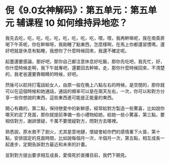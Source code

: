 # 倪《9.0女神解码》：第五单元：第五单元 辅课程 10 如何维持异地恋？

我先去吃，吃，吃，吃，吃，吃，吃，吃，吃，喂，喂，我再幹嘛呢，我在南貴房喝下午茶呢，你在幹嘛呀，我剛睡了點東西，怎麼樣啊，在馬上你都還習慣嗎，還好吧就是休息有點睡，我想你了什麼時候回來，我還不確定呢。

起墨還要感論，那好吧，那你自己都注意休息好吃飯，那你先吃吧，我先忙，好，你什麼時候走啊，我下午就專吧，還要回去幹嘛，走，那你什麼時候回來，不清楚的，我老爸還要靠眼睛的時候，好吧。

然後可以趁持打電話給女人，由原一般在晚上八點左右的時候，是空間的，那你就可以在這個時候和她通話，通話的頻率可以是在兩天左右，一次，你可以和對方分享一些你想說的東西，這些東西進可能是正能量的東西。

開心有趣的，第二點，保持戀愛中的新鮮感，經常給對方製造一些驚喜，比如說你哪天約定了見面，那你就提前準備一些小禮物給她，給她一些小驚喜，第三點，要相信對方，謝誤懷疑，千萬不要懷疑對方，問對方去哪裡。

熟悉說，原水救不了劍火，尤其是意地鏈，懷疑會給你們的感情重下火苗，第十點，安排固定的見面時間，比如說每個月一次，半個月一次，第五點，相互成長一起進步，定期告訴對方最近和未來的計畫。

並對對方提出要求相互成長，愛情死於直播目前，我們下期見。